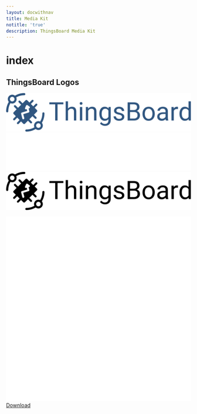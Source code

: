 ```yaml
---
layout: docwithnav
title: Media Kit
notitle: 'true'
description: ThingsBoard Media Kit
---
```


# index

## ThingsBoard Logos

 ![](../.gitbook/assets/thingsboard_logo_blue.svg) ![](../.gitbook/assets/thingsboard_logo_white.svg) ![](../.gitbook/assets/thingsboard_logo_black.svg)

 [![](../.gitbook/assets/thingsboard_min_white.svg)Download](https://github.com/caoyingde/thingsboard.github.io/tree/9437083b88083a9b2563248432cbbe460867fbaf/mediakit/ThingsBoard_Logos.zip)

